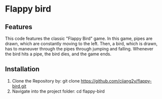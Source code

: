 # Flappy bird

## Features
This code features the classic "Flappy Bird" game. In this game, pipes are drawn, which are constantly moving to the left. Then, a bird, which is drawn, has to maneuver through the pipes through jumping and falling. Whenever the bird hits a pipe, the bird dies, and the game ends.

## Installation
1. Clone the Repository by: git clone https://github.com/cjiang2y/flappy-bird.git
2. Navigate into the project folder: cd flappy-bird
